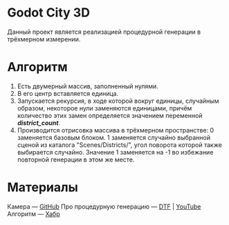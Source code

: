 # Godot City 3D
Данный проект является реализацией процедурной генерации в трёхмерном измерении.

# Алгоритм
1. Есть двумерный массив, заполненный нулями.
2. В его центр вставляется единица.
3. Запускается рекурсия, в ходе которой вокруг единицы, случайным образом, некоторое нули заменяются единицами, причём количество этих замен определяется значением переменной ***district_count***.
4. Производится отрисовка массива в трёхмерном пространстве:
    0 заменяется базовым блоком. 
    1 заменяется случайно выбранной сценой из каталога "Scenes/Districts/", угол поворота которой также выбирается случайно. Значение 1 заменяется на -1 во избежание повторной генерации в этом же месте.

# Материалы
Камера — [GitHub](https://github.com/adamviola/simple-free-look-camera/)
Про процедурную генерацию — [DTF](https://dtf.ru/gamedev/169117-kak-procedurnaya-generaciya-pomogaet-sozdavat-otkrytye-miry) | [YouTube](https://youtu.be/d0yuNJFNdoQ)
Алгоритм — [Хабр](https://habr.com/ru/articles/747660/)